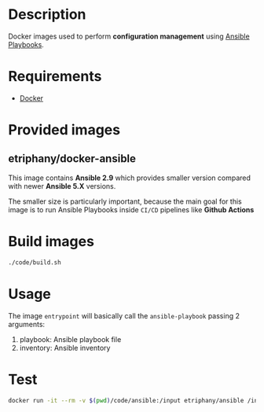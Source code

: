 # Description

Docker images used to perform **configuration management** using [Ansible Playbooks](https://docs.ansible.com/ansible/2.9/user_guide/playbooks_intro.html).

# Requirements

* [Docker](www.docker.com)

# Provided images
## etriphany/docker-ansible

This image contains **Ansible 2.9** which provides smaller version compared with newer **Ansible 5.X** versions.

The smaller size is particularly important, because the main goal for this image is to run Ansible Playbooks inside `CI/CD` pipelines like **Github Actions**

# Build images
```bash
./code/build.sh
```

# Usage

The image `entrypoint` will basically call the `ansible-playbook` passing 2 arguments:

1. playbook: Ansible playbook file
2. inventory: Ansible inventory

# Test
```bash
docker run -it --rm -v $(pwd)/code/ansible:/input etriphany/ansible /input/playbook-test.yml localhost
```
